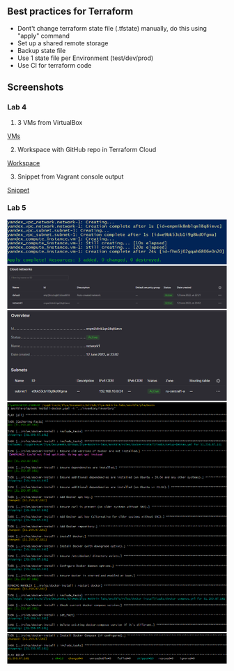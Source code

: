 ## Best practices for Terraform

- Dont't change terraform state file (.tfstate) manually, do this using "apply" command
- Set up a shared remote storage
- Backup state file
- Use 1 state file per Environment (test/dev/prod)
- Use CI for terraform code

## Screenshots

### Lab 4

1. 3 VMs from VirtualBox

[VMs](../images/vms.png)

2. Workspace with GitHub repo in Terraform Cloud

[Workspace](../images/terraform.png)

3. Snippet from Vagrant console output

[Snippet](../images/vagrant-console.png)

### Lab 5

![Terraform build completed](../images/terraform_complete.png)
![Cloud - network list](../images/cloud_networks.png)
![Cloud - network details](../images/cloud_network_overview.png)
![Ansible install playbook part 1](../images/ansible_install_part1.png)
![Ansible install playbook part 2](../images/ansible_install_part2.png)